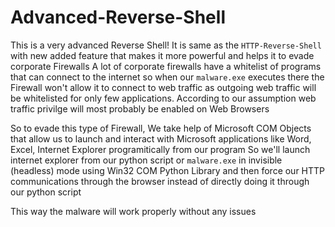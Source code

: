 # Advanced-Reverse-Shell

This is a very advanced Reverse Shell! It is same as the `HTTP-Reverse-Shell` with new added feature that makes it more powerful and helps it to evade corporate Firewalls
A lot of corporate firewalls have a whitelist of programs that can connect to the internet so when our `malware.exe` executes there the Firewall won't allow it to connect to
web traffic as outgoing web traffic will be whitelisted for only few applications. According to our assumption web traffic privilge will most probably be enabled on Web Browsers

So to evade this type of Firewall, We take help of Microsoft COM Objects that allow us to launch and interact with Microsoft applications like Word, Excel, Internet Explorer programitically from our program
So we'll launch internet explorer from our python script or `malware.exe` in invisible (headless) mode using Win32 COM Python Library and then force our HTTP communications through the browser instead of directly
doing it through our python script

This way the malware will work properly without any issues
